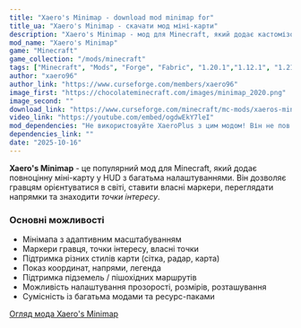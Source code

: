 ```yaml
---
title: "Xaero's Minimap - download mod minimap for"
title_ua: "Xaero's Minimap - скачати мод міні-карти"
description: "Xaero's Minimap - мод для Minecraft, який додає кастомізовану міні-карту з маркерами, точками інтересу, адаптивним масштабуванням та підтримкою структур."
mod_name: "Xaero's Minimap"
game: "Minecraft"
game_collection: "/mods/minecraft"
tags: ["Minecraft", "Mods", "Forge", "Fabric", "1.20.1","1.12.1", "1.21.1", "1.21.3", "1.21.4", "1.21.5"]
author: "xaero96"
author_link: "https://www.curseforge.com/members/xaero96"
image_first: "https://chocolateminecraft.com/images/minimap_2020.png"
image_second: ""
download_link: "https://www.curseforge.com/minecraft/mc-mods/xaeros-minimap/files/all?page=1&amp;pageSize=20"
video_link: "https://youtube.com/embed/ogdwEkY7leI"
mod_dependencies: "Не використовуйте XaeroPlus з цим модом! Він не пов'язаний зі мною і викликає критичні не відстежувані помилки/збої. Він також, як стверджується, пов'язаний з групою, яка займається зловмисними діями на серверах, що може поставити під загрозу ваші серверні збірки."
dependencies_link: ""
date: "2025-10-16"
---
```


**Xaero's Minimap** - це популярний мод для Minecraft, який додає повноцінну міні-карту у HUD з багатьма налаштуваннями. Він дозволяє гравцям орієнтуватися в світі, ставити власні маркери, переглядати напрямки та знаходити *точки інтересу*.

### Основні можливості

- Мінімапа з адаптивним масштабуванням
- Маркери гравця, точки інтересу, власні точки
- Підтримка різних стилів карти (сітка, радар, карта)
- Показ координат, напрями, легенда
- Підтримка підземель / пішохідних маршрутів
- Можливість налаштування прозорості, розмірів, розташування
- Сумісність із багатьма модами та ресурс-паками

[Огляд мода Xaero's Minimap](/articles/minecraft/review-xaeros-minimap)